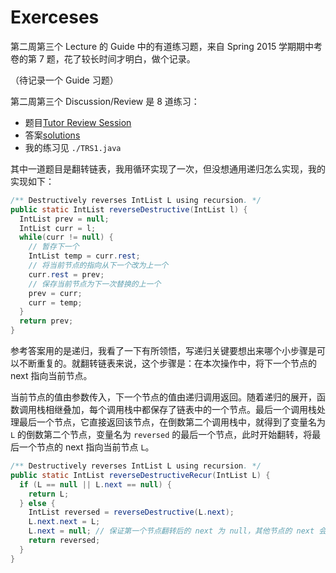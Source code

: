 # Exerceses

第二周第三个 Lecture 的 Guide 中的有道练习题，来自 Spring 2015 学期期中考卷的第 7 题，花了较长时间才明白，做个记录。

（待记录一个 Guide 习题）

第二周第三个 Discussion/Review 是 8 道练习：
  - 题目[Tutor Review Session](https://drive.google.com/file/d/135cZ5OyhJzvrkc-wpj7KRiwCNCuNWTkB/view)
  - 答案[solutions](https://drive.google.com/file/d/147wgz1ztOTuq6Rgfcvs3dW-xu93ZNE8c/view?usp=sharing)
  - 我的练习见 `./TRS1.java`

其中一道题目是翻转链表，我用循环实现了一次，但没想通用递归怎么实现，我的实现如下：

```java
/** Destructively reverses IntList L using recursion. */
public static IntList reverseDestructive(IntList l) {
  IntList prev = null;
  IntList curr = l;
  while(curr != null) {
    // 暂存下一个
    IntList temp = curr.rest;
    // 将当前节点的指向从下一个改为上一个
    curr.rest = prev;
    // 保存当前节点为下一次替换的上一个
    prev = curr;
    curr = temp;
  }
  return prev;
}
```

参考答案用的是递归，我看了一下有所领悟，写递归关键要想出来哪个小步骤是可以不断重复的。就翻转链表来说，这个步骤是：在本次操作中，将下一个节点的 next 指向当前节点。

当前节点的值由参数传入，下一个节点的值由递归调用返回。随着递归的展开，函数调用栈相继叠加，每个调用栈中都保存了链表中的一个节点。最后一个调用栈处理最后一个节点，它直接返回该节点，在倒数第二个调用栈中，就得到了变量名为 `L` 的倒数第二个节点，变量名为 `reversed` 的最后一个节点，此时开始翻转，将最后一个节点的 next 指向当前节点 `L`。

```java
/** Destructively reverses IntList L using recursion. */
public static IntList reverseDestructiveRecur(IntList L) {
  if (L == null || L.next == null) {
    return L;
  } else {
    IntList reversed = reverseDestructive(L.next);
    L.next.next = L;
    L.next = null; // 保证第一个节点翻转后的 next 为 null，其他节点的 next 会在本调用栈返回后进入的上一个调用栈中被覆盖。
    return reversed;
  }
}
```




